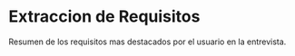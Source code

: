 # Extraccion de Requisitos

Resumen de los requisitos mas destacados por el usuario en la entrevista.
